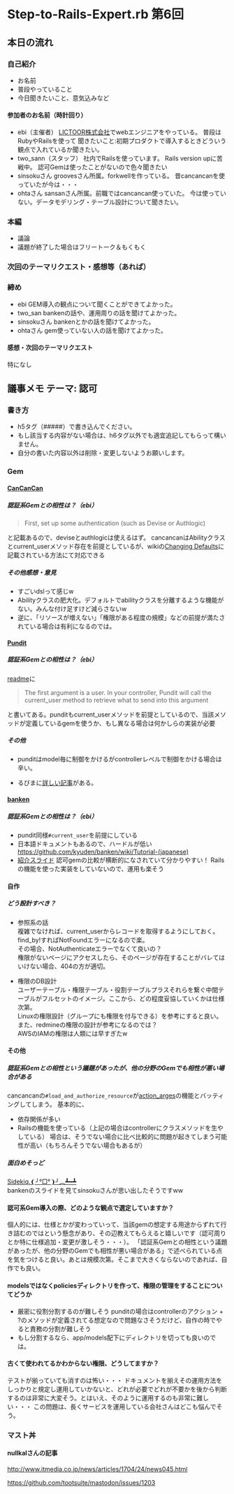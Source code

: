 # Step-to-Rails-Expert.rb 第6回
## 本日の流れ
### 自己紹介
* お名前
* 普段やっていること
* 今日聞きたいこと、意気込みなど
#### 参加者のお名前（時計回り）
* ebi（主催者）
[LICTOOR株式会社](http://lictoor.com)でwebエンジニアをやっている。
普段はRubyやRailsを使って
聞きたいこと:初期プロダクトで導入するときどういう観点で入れているか聞きたい。
* two_sann（スタッフ）
社内でRailsを使っています。
Rails version upに苦戦中。
認可Gemは使ったことがないので色々聞きたい
* sinsokuさん
groovesさん所属。forkwellを作っている。
昔cancancanを使っていたが今は・・・
* ohtaさん
sansanさん所属。前職ではcancancan使っていた。
今は使っていない。データモデリング・テーブル設計について聞きたい。

### 本編
* 議論
* 議題が終了した場合はフリートーク＆もくもく
### 次回のテーマリクエスト・感想等（あれば）
### 締め
* ebi
GEM導入の観点について聞くことができてよかった。
* two_san
bankenの話や、運用周りの話を聞けてよかった。
* sinsokuさん
bankenとかの話を聞けてよかった。
* ohtaさん
gem使っていない人の話を聞けてよかった。

#### 感想・次回のテーマリクエスト
特になし

## 議事メモ テーマ: 認可
### 書き方
* h5タグ（#####）で書き込んでください。
* もし該当する内容がない場合は、h6タグ以外でも適宜追記してもらって構いません。
* 自分の書いた内容以外は削除・変更しないようお願いします。
### Gem
#### [CanCanCan](https://github.com/CanCanCommunity/cancancan)
##### 認証系Gemとの相性は？（ebi）
>First, set up some authentication (such as Devise or Authlogic)
>
と記載あるので、deviseとauthlogicは使えるはず。
cancancanはAbilityクラスとcurrent_userメソッド存在を前提としているが、wikiの[Changing Defaults](https://github.com/CanCanCommunity/cancancan/wiki/changing-defaults)に記載されている方法にて対応できる
##### その他感想・意見
* すごいdslって感じw  
* Abilityクラスの肥大化。デフォルトでabilityクラスを分離するような機能がない。みんな付け足すけど減らさないw  
* 逆に、「リソースが増えない」「権限がある程度の規模」などの前提が満たされている場合は有利になるのでは。


#### [Pundit](https://github.com/elabs/pundit)
##### 認証系Gemとの相性は？（ebi）
[readme](https://github.com/elabs/pundit#policies)に
>The first argument is a user. In your controller, Pundit will call the current_user method to retrieve what to send into this argument

と書いてある。punditもcurrent_userメソッドを前提としているので、当該メソッドが定義しているgemを使うか、もし異なる場合は何かしらの実装が必要
##### その他
* punditはmodel毎に制御をかけるがcontrollerレベルで制御をかける場合は辛い。

* るびまに[詳しい記事](http://magazine.rubyist.net/?0047-IntroductionToPundit)がある。

#### [banken](https://github.com/kyuden/banken)
##### 認証系Gemとの相性は？（ebi）
- pundit同様`#current_user`を前提にしている
- 日本語ドキュメントもあるので、ハードルが低い
https://github.com/kyuden/banken/wiki/Tutorial-(japanese)
- [紹介スライド](https://speakerdeck.com/kyuden/rails-authorization)
認可gemの比較が横断的になされていて分かりやすい！
Railsの機能を使った実装をしていないので、運用も楽そう


#### 自作
##### どう設計すべき？
* 参照系の話  
複雑でなければ、current_userからレコードを取得するようにしておく。find_by!すればNotFoundエラーになるので楽。  
その場合、NotAuthenticateエラーでなくて良いの？  
権限がないページにアクセスしたら、そのページが存在することがバレてはいけない場合、404の方が適切。

* 権限のDB設計  
ユーザーテーブル・権限テーブル・役割テーブルプラスそれらを繋ぐ中間テーブルがフルセットのイメージ。ここから、どの程度妥協していくかは仕様次第。  
Linuxの権限設計（グループにも権限を付与できる）を参考にすると良い。  
また、redmineの権限の設計が参考になるのでは？  
AWSのIAMの権限は人類には早すぎたw


#### その他
##### 認証系Gemとの相性という議題があったが、他の分野のGemでも相性が悪い場合がある
cancancanの`#load_and_authorize_resource`が[action_arges](https://github.com/asakusarb/action_args/)の機能とバッティングしてしまう。
基本的に、
* 依存関係が多い
* Railsの機能を使っている（上記の場合はcontrollerにクラスメソッドを生やしている）
場合は、そうでない場合に比べ比較的に問題が起きてしまう可能性が高い（もちろんそうでない場合もあるが）
##### 面白めそっど
[Sidekiq.❨╯°□°❩╯︵┻━┻](https://github.com/mperham/sidekiq/blob/v5.0.0.rc1/lib/sidekiq.rb#L52)  
bankenのスライドを見てsinsokuさんが思い出したそうですww

#### 認可系Gem導入の際、どのような観点で選定していますか？
個人的には、仕様とかが変わっていって、当該gemの想定する用途からずれて行き詰むのではという懸念があり、その辺教えてもらえると嬉しいです（認可周りとか特に仕様追加・変更が激しそう・・・）。
「認証系Gemとの相性という議題があったが、他の分野のGemでも相性が悪い場合がある」で述べられている点を気をつけると良い。あとは規模次第。そこまで大きくならないのであれば、自作でも良い。

#### modelsではなくpoliciesディレクトリを作って、権限の管理をすることについてどうか
* 厳密に役割分割するのが難しそう
punditの場合はcontrollerのアクション + ?のメソッドが定義されてる想定なので問題なさそうだけど、自作の時でやると責務の分割が難しそう
* もし分割するなら、app/models配下にディレクトリを切っても良いのでは。

#### 古くて使われてるかわからない権限、どうしてますか？
テストが揃っていても消すのは怖い・・・
ドキュメントを揃えその運用方法をしっかりと規定し運用していかないと、どれが必要でどれが不要かを後から判断するのは非常に大変そう。とはいえ、そのように運用するのも非常に難しい・・・
この問題は、長くサービスを運用している会社さんはどこも悩んでそう。

### マスト丼
#### nullkalさんの記事
http://www.itmedia.co.jp/news/articles/1704/24/news045.html

https://github.com/tootsuite/mastodon/issues/1203
